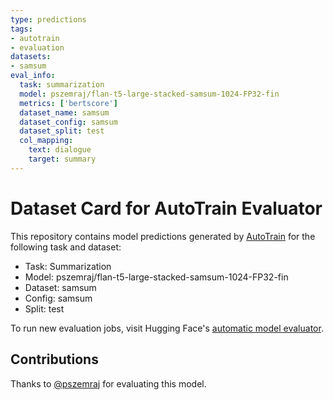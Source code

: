 ```yaml
---
type: predictions
tags:
- autotrain
- evaluation
datasets:
- samsum
eval_info:
  task: summarization
  model: pszemraj/flan-t5-large-stacked-samsum-1024-FP32-fin
  metrics: ['bertscore']
  dataset_name: samsum
  dataset_config: samsum
  dataset_split: test
  col_mapping:
    text: dialogue
    target: summary
---
```

# Dataset Card for AutoTrain Evaluator

This repository contains model predictions generated by [AutoTrain](https://huggingface.co/autotrain) for the following task and dataset:

* Task: Summarization
* Model: pszemraj/flan-t5-large-stacked-samsum-1024-FP32-fin
* Dataset: samsum
* Config: samsum
* Split: test

To run new evaluation jobs, visit Hugging Face's [automatic model evaluator](https://huggingface.co/spaces/autoevaluate/model-evaluator).

## Contributions

Thanks to [@pszemraj](https://huggingface.co/pszemraj) for evaluating this model.